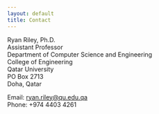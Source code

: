 ```yaml
---
layout: default
title: Contact
---
```


Ryan Riley, Ph.D.  
Assistant Professor  
Department of Computer Science and Engineering  
College of Engineering  
Qatar University  
PO Box 2713  
Doha, Qatar

Email: [ryan.riley@qu.edu.qa](mailto:ryan.riley@qu.edu.qa)  
Phone: +974 4403 4261
